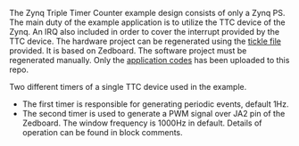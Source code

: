 The Zynq Triple Timer Counter example design consists of only a Zynq PS.
The main duty of the example application is to utilize the TTC device of the Zynq. An IRQ also included in order to cover the interrupt provided by the TTC device.
The hardware project can be regenerated using the [tickle file](https://github.com/CaglayanDokme/EmbeddedSystemExamples/blob/main/ZynqTripleTimerCounter/HwProject/ZynqTripleTimerCounter.tcl) provided. It is based on Zedboard.
The software project must be regenerated manually. Only the [application codes](https://github.com/CaglayanDokme/EmbeddedSystemExamples/blob/main/ZynqTripleTimerCounter/SwProject/ZynqTtcMain.cpp) has been uploaded to this repo.

Two different timers of a single TTC device used in the example.
* The first timer is responsible for generating periodic events, default 1Hz.
* The second timer is used to generate a PWM signal over JA2 pin of the Zedboard. The window frequency is 1000Hz in default. Details of operation can be found in block comments.
